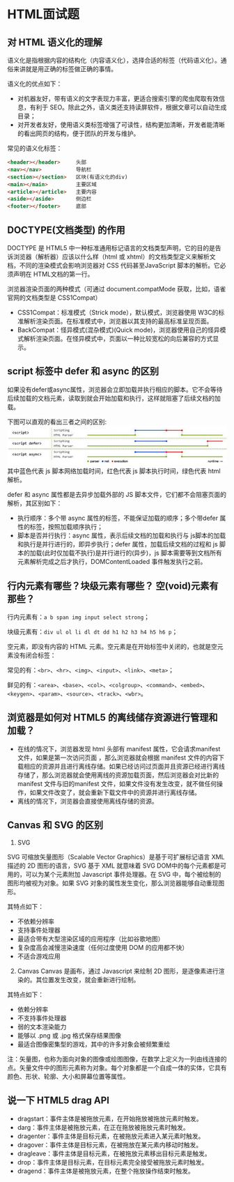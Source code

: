 # HTML面试题

## 对 HTML 语义化的理解
语义化是指根据内容的结构化（内容语义化），选择合适的标签（代码语义化）。通俗来讲就是用正确的标签做正确的事情。

语义化的优点如下：

* 对机器友好，带有语义的文字表现力丰富，更适合搜索引擎的爬虫爬取有效信息，有利于 SEO。除此之外，语义类还支持读屏软件，根据文章可以自动生成目录；
* 对开发者友好，使用语义类标签增强了可读性，结构更加清晰，开发者能清晰的看出网页的结构，便于团队的开发与维护。

常见的语义化标签：
```html
<header></header>     头部
<nav></nav>           导航栏
<section></section>   区块(有语义化的div)
<main></main>         主要区域
<article></article>   主要内容
<aside></aside>       侧边栏
<footer></footer>     底部
```
## DOCTYPE(⽂档类型) 的作用
DOCTYPE 是 HTML5 中一种标准通用标记语言的文档类型声明，它的目的是告诉浏览器（解析器）应该以什么样（html 或 xhtml）的文档类型定义来解析文档，不同的渲染模式会影响浏览器对 CSS 代码甚⾄JavaScript 脚本的解析。它必须声明在 HTML⽂档的第⼀⾏。

浏览器渲染页面的两种模式（可通过 document.compatMode 获取，比如，语雀官网的文档类型是 CSS1Compat）

* CSS1Compat：标准模式（Strick mode），默认模式，浏览器使用 W3C的标准解析渲染页面。在标准模式中，浏览器以其支持的最高标准呈现页面。
* BackCompat：怪异模式(混杂模式)(Quick mode)，浏览器使用自己的怪异模式解析渲染页面。在怪异模式中，页面以一种比较宽松的向后兼容的方式显示。

## script 标签中 defer 和 async 的区别
如果没有defer或async属性，浏览器会立即加载并执行相应的脚本。它不会等待后续加载的文档元素，读取到就会开始加载和执行，这样就阻塞了后续文档的加载。

下图可以直观的看出三者之间的区别:
![](/images/18.png)
其中蓝色代表 js 脚本网络加载时间，红色代表 js 脚本执行时间，绿色代表 html 解析。

defer 和 async 属性都是去异步加载外部的 JS 脚本文件，它们都不会阻塞页面的解析，其区别如下：

* 执行顺序：多个带 async 属性的标签，不能保证加载的顺序；多个带defer 属性的标签，按照加载顺序执行；
* 脚本是否并行执行：async 属性，表示后续文档的加载和执行与 js脚本的加载和执行是并行进行的，即异步执行；defer 属性，加载后续文档的过程和 js 脚本的加载(此时仅加载不执行)是并行进行的(异步)，js 脚本需要等到文档所有元素解析完成之后才执行，DOMContentLoaded 事件触发执行之前。

## 行内元素有哪些？块级元素有哪些？ 空(void)元素有那些？
行内元素有：`a b span img input select strong`；

块级元素有：`div ul ol li dl dt dd h1 h2 h3 h4 h5 h6 p`；

空元素，即没有内容的 HTML 元素。空元素是在开始标签中关闭的，也就是空元素没有闭合标签：

常见的有：`<br>`、`<hr>`、`<img>`、`<input>`、`<link>`、`<meta>`；

鲜见的有：`<area>`、`<base>`、`<col>`、`<colgroup>`、`<command>`、`<embed>`、`<keygen>`、`<param>`、`<source>`、`<track>`、`<wbr>`。

## 浏览器是如何对 HTML5 的离线储存资源进行管理和加载？
* 在线的情况下，浏览器发现 html 头部有 manifest 属性，它会请求manifest 文件，如果是第一次访问页面 ，那么浏览器就会根据
manifest 文件的内容下载相应的资源并且进行离线存储。如果已经访问过页面并且资源已经进行离线存储了，那么浏览器就会使用离线的资源加载页面，然后浏览器会对比新的 manifest 文件与旧的manifest 文件，如果文件没有发生改变，就不做任何操作，如果文件改变了，就会重新下载文件中的资源并进行离线存储。
* 离线的情况下，浏览器会直接使用离线存储的资源。

## Canvas 和 SVG 的区别
1. SVG

SVG 可缩放矢量图形（Scalable Vector Graphics）是基于可扩展标记语言 XML 描述的 2D 图形的语言，SVG 基于 XML 就意味着 SVG DOM中的每个元素都是可用的，可以为某个元素附加 Javascript 事件处理器。在 SVG 中，每个被绘制的图形均被视为对象。如果 SVG 对象的属性发生变化，那么浏览器能够自动重现图形。

其特点如下：
* 不依赖分辨率
* 支持事件处理器
* 最适合带有大型渲染区域的应用程序（比如谷歌地图）
* 复杂度高会减慢渲染速度（任何过度使用 DOM 的应用都不快）
* 不适合游戏应用

2. Canvas
Canvas 是画布，通过 Javascript 来绘制 2D 图形，是逐像素进行渲染的。其位置发生改变，就会重新进行绘制。

其特点如下：
* 依赖分辨率
* 不支持事件处理器
* 弱的文本渲染能力
* 能够以 .png 或 .jpg 格式保存结果图像
* 最适合图像密集型的游戏，其中的许多对象会被频繁重绘

注：矢量图，也称为面向对象的图像或绘图图像，在数学上定义为一列由线连接的点。矢量文件中的图形元素称为对象。每个对象都是一个自成一体的实体，它具有颜色、形状、轮廓、大小和屏幕位置等属性。

## 说一下 HTML5 drag API
* dragstart：事件主体是被拖放元素，在开始拖放被拖放元素时触发。
* darg：事件主体是被拖放元素，在正在拖放被拖放元素时触发。
* dragenter：事件主体是目标元素，在被拖放元素进入某元素时触发。
* dragover：事件主体是目标元素，在被拖放在某元素内移动时触发。
* dragleave：事件主体是目标元素，在被拖放元素移出目标元素是触发。
* drop：事件主体是目标元素，在目标元素完全接受被拖放元素时触发。
* dragend：事件主体是被拖放元素，在整个拖放操作结束时触发。
